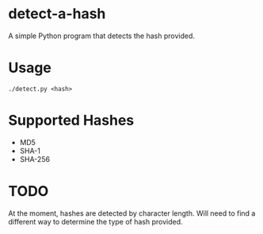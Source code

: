 # detect-a-hash

A simple Python program that detects the hash provided. 

# Usage
```
./detect.py <hash>
```

# Supported Hashes
* MD5
* SHA-1
* SHA-256

# TODO
At the moment, hashes are detected by character length. Will need to find a different way to determine the type of hash provided.

